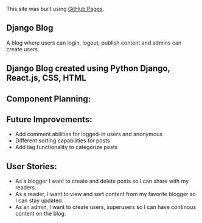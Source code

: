 This site was built using [GitHub Pages](https://gghosts.github.io/django-blog/).

## Django Blog

A blog where users can login, logout, publish content and admins can create users.

## Django Blog created using Python Django, React.js, CSS, HTML

## Component Planning:

## Future Improvements:

- Add comment abilities for logged-in users and anonymous
- Different sorting capabilities for posts
- Add tag functionality to categorize posts

## User Stories:

- As a blogger I want to create and delete posts so I can share with my readers.
- As a reader, I want to view and sort content from my favorite blogger so I can stay updated.
- As an admin, I want to create users, superusers so I can have continous content on the blog.
